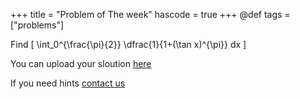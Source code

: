 +++
title = "Problem of The week"
hascode = true
+++
@def tags = ["problems"]

Find 
\[
    \int_0^{\frac{\pi}{2}} \dfrac{1}{1+(\tan x)^{\pi}} dx
\]

You can upload your sloution [here](https://forms.gle/tYVoBZSrreX7FMjt9)

If you need hints [contact us](https://www.facebook.com/fractalscommunity)

